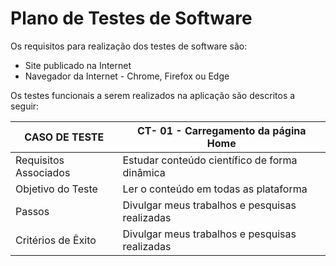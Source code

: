 # Plano de Testes de Software

Os requisitos para realização dos testes de software são:

- Site publicado na Internet
- Navegador da Internet - Chrome, Firefox ou Edge

Os testes funcionais a serem realizados na aplicação são descritos a seguir:

| CASO DE TESTE         | CT- 01 - Carregamento da página Home           |
| --------------------- | ---------------------------------------------- |
| Requisitos Associados | Estudar conteúdo científico de forma dinâmica  |
| Objetivo do Teste     | Ler o conteúdo em todas as plataforma          |
| Passos                | Divulgar meus trabalhos e pesquisas realizadas |
| Critérios de Êxito    | Divulgar meus trabalhos e pesquisas realizadas |
